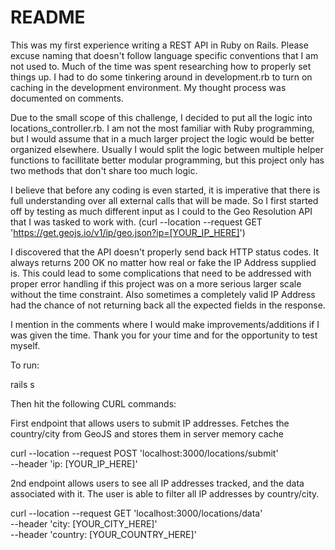 # README

This was my first experience writing a REST API in Ruby on Rails. Please excuse naming that doesn't follow language specific conventions that I am not used to.
Much of the time was spent researching how to properly set things up. I had to do some tinkering around in development.rb to turn on caching in the development environment.
My thought process was documented on comments.

Due to the small scope of this challenge, I decided to put all the logic into locations_controller.rb. I am not the most familiar with
Ruby programming, but I would assume that in a much larger project the logic would be better organized elsewhere. 
Usually I would split the logic between multiple helper functions to facillitate better modular programming, but this project only has two methods 
that don't share too much logic.

I believe that before any coding is even started, it is imperative that there is full understanding over all external calls that will be made. So I first started off
by testing as much different input as I could to the Geo Resolution API that I was tasked to work with. 
(curl --location --request GET 'https://get.geojs.io/v1/ip/geo.json?ip=[YOUR_IP_HERE]')

I discovered that the API doesn't properly send back HTTP status codes. It always returns 200 OK no matter how real or fake the IP Address supplied is. This could lead to some complications that need to be addressed with proper error handling if this project was on a more serious larger scale without the time constraint. Also sometimes a completely
valid IP Address had the chance of not returning back all the expected fields in the response. 

I mention in the comments where I would make improvements/additions if I was given the time. Thank you for your time and for the opportunity to test myself.

To run:

rails s

Then hit the following CURL commands:

First endpoint that allows users to submit IP addresses. Fetches the country/city from GeoJS and stores them in server memory cache

curl --location --request POST 'localhost:3000/locations/submit' \
--header 'ip: [YOUR_IP_HERE]'


2nd endpoint allows users to see all IP addresses tracked, and the data associated with it. The user is able to filter all IP addresses by country/city.

curl --location --request GET 'localhost:3000/locations/data' \
--header 'city: [YOUR_CITY_HERE]' \
--header 'country: [YOUR_COUNTRY_HERE]'